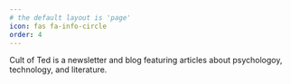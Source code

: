 ```yaml
---
# the default layout is 'page'
icon: fas fa-info-circle
order: 4
---
```



Cult of Ted is a newsletter and blog featuring articles about psychologoy, technology, and literature. 
